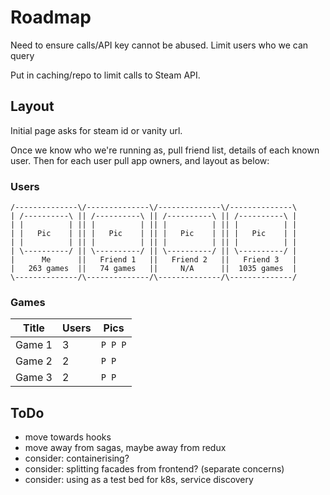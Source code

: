 # Roadmap
 
Need to ensure calls/API key cannot be abused. Limit users who we can query

Put in caching/repo to limit calls to Steam API.

## Layout

Initial page asks for steam id or vanity url.

Once we know who we're running as, pull friend list, details of each known user. Then for each user pull app owners, and layout as below:

### Users
```
/--------------\/--------------\/--------------\/--------------\
| /----------\ || /----------\ || /----------\ || /----------\ |
| |          | || |          | || |          | || |          | |
| |   Pic    | || |   Pic    | || |   Pic    | || |   Pic    | |
| |          | || |          | || |          | || |          | |
| \----------/ || \----------/ || \----------/ || \----------/ |
|      Me      ||   Friend 1   ||   Friend 2   ||   Friend 3   |
|   263 games  ||   74 games   ||     N/A      ||  1035 games  |
\--------------/\--------------/\--------------/\--------------/
```
### Games

| Title | Users | Pics |
|---|---|---|
| Game 1 | 3 |  `P P P` |
| Game 2 | 2 | `P P` |
| Game 3 | 2 | `P P` |

## ToDo
 - move towards hooks
 - move away from sagas, maybe away from redux
 - consider: containerising?
 - consider: splitting facades from frontend? (separate concerns)
 - consider: using as a test bed for k8s, service discovery
